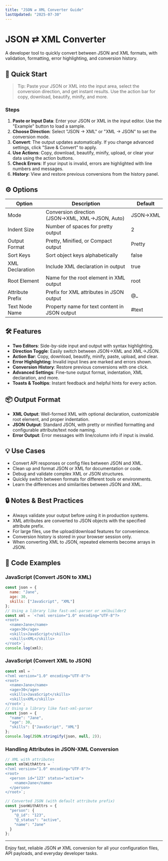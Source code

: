 ```yaml
---
title: "JSON ⇄ XML Converter Guide"
lastUpdated: "2025-07-30"
---
```

# JSON ⇄ XML Converter
A developer tool to quickly convert between JSON and XML formats, with validation, formatting, error highlighting, and conversion history.
## 🚀 Quick Start
> Tip: Paste your JSON or XML into the input area, select the conversion direction, and get instant results. Use the action bar for copy, download, beautify, minify, and more.
### Steps
1. **Paste or Input Data**: Enter your JSON or XML in the input editor. Use the "Example" button to load a sample.
2. **Choose Direction**: Select "JSON → XML" or "XML → JSON" to set the conversion mode.
3. **Convert**: The output updates automatically. If you change advanced settings, click "Save & Convert" to apply.
4. **Use Actions**: Copy, download, beautify, minify, upload, or clear your data using the action buttons.
5. **Check Errors**: If your input is invalid, errors are highlighted with line numbers and messages.
6. **History**: View and restore previous conversions from the history panel.
## ⚙️ Options
| Option               | Description                                      | Default         |
|----------------------|--------------------------------------------------|-----------------|
| Mode                 | Conversion direction (JSON→XML, XML→JSON, Auto) | JSON→XML        |
| Indent Size          | Number of spaces for pretty output               | 2               |
| Output Format        | Pretty, Minified, or Compact output              | Pretty          |
| Sort Keys            | Sort object keys alphabetically                  | false           |
| XML Declaration      | Include XML declaration in output               | true            |
| Root Element         | Name for the root element in XML output         | root            |
| Attribute Prefix     | Prefix for XML attributes in JSON output        | @_              |
| Text Node Name       | Property name for text content in JSON output   | #text           |
## 🛠️ Features
- **Two Editors**: Side-by-side input and output with syntax highlighting.
- **Direction Toggle**: Easily switch between JSON→XML and XML→JSON.
- **Action Bar**: Copy, download, beautify, minify, paste, upload, and clear.
- **Error Highlighting**: Invalid input lines are marked and errors shown.
- **Conversion History**: Restore previous conversions with one click.
- **Advanced Settings**: Fine-tune output format, indentation, XML declaration, and more.
- **Toasts & Tooltips**: Instant feedback and helpful hints for every action.
## 📦 Output Format
- **XML Output**: Well-formed XML with optional declaration, customizable root element, and proper indentation.
- **JSON Output**: Standard JSON, with pretty or minified formatting and configurable attribute/text node naming.
- **Error Output**: Error messages with line/column info if input is invalid.
## 💡 Use Cases
* Convert API responses or config files between JSON and XML.
* Clean up and format JSON or XML for documentation or code.
* Debug and validate complex XML or JSON structures.
* Quickly switch between formats for different tools or environments.
* Learn the differences and similarities between JSON and XML.
## 🔒 Notes & Best Practices
* Always validate your output before using it in production systems.
* XML attributes are converted to JSON objects with the specified attribute prefix.
* For large files, use the upload/download features for convenience.
* Conversion history is stored in your browser session only.
* When converting XML to JSON, repeated elements become arrays in JSON.
## 🔧 Code Examples
### JavaScript (Convert JSON to XML)
```js
const json = { 
  name: "Jane", 
  age: 30,
  skills: ["JavaScript", "XML"]
};
// Using a library like fast-xml-parser or xmlbuilder2
const xml = `<?xml version="1.0" encoding="UTF-8"?>
<root>
  <name>Jane</name>
  <age>30</age>
  <skills>JavaScript</skills>
  <skills>XML</skills>
</root>`;
console.log(xml);
```
### JavaScript (Convert XML to JSON)
```js
const xml = `
<?xml version="1.0" encoding="UTF-8"?>
<root>
  <name>Jane</name>
  <age>30</age>
  <skills>JavaScript</skills>
  <skills>XML</skills>
</root>`;
// Using a library like fast-xml-parser
const json = {
  "name": "Jane",
  "age": 30,
  "skills": ["JavaScript", "XML"]
};
console.log(JSON.stringify(json, null, 2));
```
### Handling Attributes in JSON-XML Conversion
```js
// XML with attributes
const xmlWithAttrs = `
<?xml version="1.0" encoding="UTF-8"?>
<root>
  <person id="123" status="active">
    <name>Jane</name>
  </person>
</root>`;

// Converted JSON (with default attribute prefix)
const jsonWithAttrs = {
  "person": {
    "@_id": "123",
    "@_status": "active",
    "name": "Jane"
  }
};
```
---
Enjoy fast, reliable JSON ⇄ XML conversion for all your configuration files, API payloads, and everyday developer tasks.